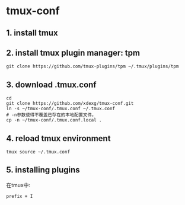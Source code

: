 # tmux-conf

## 1. install tmux


## 2. install tmux plugin manager: tpm
```
git clone https://github.com/tmux-plugins/tpm ~/.tmux/plugins/tpm
```

## 3. download .tmux.conf
```
cd
git clone https://github.com/xdexg/tmux-conf.git
ln -s ~/tmux-conf/.tmux.conf ~/.tmux.conf
# -n参数使得不覆盖已存在的本地配置文件。
cp -n ~/tmux-conf/.tmux.conf.local .
```

## 4. reload tmux environment
```
tmux source ~/.tmux.conf
```

## 5. installing plugins
在tmux中:
```
prefix + I
```
